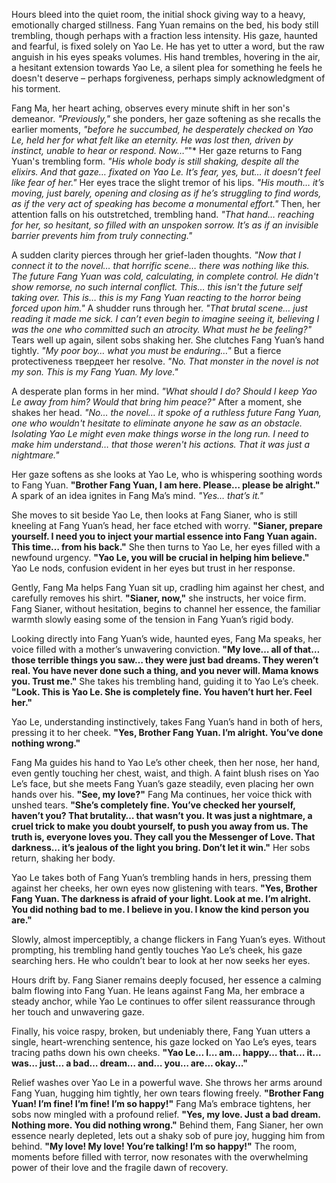 Hours bleed into the quiet room, the initial shock giving way to a heavy, emotionally charged stillness. Fang Yuan remains on the bed, his body still trembling, though perhaps with a fraction less intensity. His gaze, haunted and fearful, is fixed solely on Yao Le. He has yet to utter a word, but the raw anguish in his eyes speaks volumes. His hand trembles, hovering in the air, a hesitant extension towards Yao Le, a silent plea for something he feels he doesn't deserve – perhaps forgiveness, perhaps simply acknowledgment of his torment.

Fang Ma, her heart aching, observes every minute shift in her son's demeanor. _"Previously,"_ she ponders, her gaze softening as she recalls the earlier moments, _"before he succumbed, he desperately checked on Yao Le, held her for what felt like an eternity. He was lost then, driven by instinct, unable to hear or respond. Now…"_"* Her gaze returns to Fang Yuan's trembling form. _"His whole body is still shaking, despite all the elixirs. And that gaze… fixated on Yao Le. It’s fear, yes, but… it doesn’t feel like fear _of_ her."_ Her eyes trace the slight tremor of his lips. _"His mouth… it’s moving, just barely, opening and closing as if he’s struggling to find words, as if the very act of speaking has become a monumental effort."_ Then, her attention falls on his outstretched, trembling hand. _"That hand… reaching for her, so hesitant, so filled with an unspoken sorrow. It’s as if an invisible barrier prevents him from truly connecting."_

A sudden clarity pierces through her grief-laden thoughts. _"Now that I connect it to the novel… that horrific scene… there was nothing like this. The future Fang Yuan was cold, calculating, in complete control. He didn't show remorse, no such internal conflict. This… this isn't the future self taking over. This is… this is _my_ Fang Yuan reacting to the horror being forced upon him."_ A shudder runs through her. _"That brutal scene… just reading it made me sick. I can’t even begin to imagine seeing it, believing _I_ was the one who committed such an atrocity. What must he be feeling?"_ Tears well up again, silent sobs shaking her. She clutches Fang Yuan’s hand tightly. _"My poor boy… what you must be enduring…"_ But a fierce protectiveness твердеет her resolve. _"No. That monster in the novel is not my son. _This_ is my Fang Yuan. My love."_

A desperate plan forms in her mind. _"What should I do? Should I keep Yao Le away from him? Would that bring him peace?"_ After a moment, she shakes her head. _"No… the novel… it spoke of a ruthless future Fang Yuan, one who wouldn't hesitate to eliminate anyone he saw as an obstacle. Isolating Yao Le might even make things worse in the long run. I need to make him understand… that those weren't his actions. That it was just a nightmare."_

Her gaze softens as she looks at Yao Le, who is whispering soothing words to Fang Yuan. **"Brother Fang Yuan, I am here. Please… please be alright."** A spark of an idea ignites in Fang Ma’s mind. _"Yes… that’s it."_

She moves to sit beside Yao Le, then looks at Fang Sianer, who is still kneeling at Fang Yuan’s head, her face etched with worry. **"Sianer, prepare yourself. I need you to inject your martial essence into Fang Yuan again. This time… from his back."** She then turns to Yao Le, her eyes filled with a newfound urgency. **"Yao Le, you will be crucial in helping him believe."** Yao Le nods, confusion evident in her eyes but trust in her response.

Gently, Fang Ma helps Fang Yuan sit up, cradling him against her chest, and carefully removes his shirt. **"Sianer, now,"** she instructs, her voice firm. Fang Sianer, without hesitation, begins to channel her essence, the familiar warmth slowly easing some of the tension in Fang Yuan’s rigid body.

Looking directly into Fang Yuan’s wide, haunted eyes, Fang Ma speaks, her voice filled with a mother’s unwavering conviction. **"My love… all of that… those terrible things you saw… they were just bad dreams. They weren’t real. You have never done such a thing, and you never will. Mama knows you. Trust me."** She takes his trembling hand, guiding it to Yao Le’s cheek. **"Look. This is Yao Le. She is completely fine. You haven’t hurt her. Feel her."**

Yao Le, understanding instinctively, takes Fang Yuan’s hand in both of hers, pressing it to her cheek. **"Yes, Brother Fang Yuan. I’m alright. You’ve done nothing wrong."**

Fang Ma guides his hand to Yao Le’s other cheek, then her nose, her hand, even gently touching her chest, waist, and thigh. A faint blush rises on Yao Le’s face, but she meets Fang Yuan’s gaze steadily, even placing her own hands over his. **"See, my love?"** Fang Ma continues, her voice thick with unshed tears. **"She’s completely fine. You’ve checked her yourself, haven’t you? That brutality… that wasn’t you. It was just a nightmare, a cruel trick to make you doubt yourself, to push you away from us. The truth is, everyone loves you. They call you the Messenger of Love. That darkness… it’s jealous of the light you bring. Don’t let it win."** Her sobs return, shaking her body.

Yao Le takes both of Fang Yuan’s trembling hands in hers, pressing them against her cheeks, her own eyes now glistening with tears. **"Yes, Brother Fang Yuan. The darkness is afraid of your light. Look at me. I’m alright. You did nothing bad to me. I believe in you. I know the kind person you are."**

Slowly, almost imperceptibly, a change flickers in Fang Yuan’s eyes. Without prompting, his trembling hand gently touches Yao Le’s cheek, his gaze searching hers. He who couldn’t bear to look at her now seeks her eyes.

Hours drift by. Fang Sianer remains deeply focused, her essence a calming balm flowing into Fang Yuan. He leans against Fang Ma, her embrace a steady anchor, while Yao Le continues to offer silent reassurance through her touch and unwavering gaze.

Finally, his voice raspy, broken, but undeniably there, Fang Yuan utters a single, heart-wrenching sentence, his gaze locked on Yao Le’s eyes, tears tracing paths down his own cheeks. **"Yao Le… I… am… happy… that… it… was… just… a bad… dream… and… you… are… okay…"**

Relief washes over Yao Le in a powerful wave. She throws her arms around Fang Yuan, hugging him tightly, her own tears flowing freely. **"Brother Fang Yuan! I’m fine! I’m fine! I’m so happy!"** Fang Ma’s embrace tightens, her sobs now mingled with a profound relief. **"Yes, my love. Just a bad dream. Nothing more. You did nothing wrong."** Behind them, Fang Sianer, her own essence nearly depleted, lets out a shaky sob of pure joy, hugging him from behind. **"My love! My love! You’re talking! I’m so happy!"** The room, moments before filled with terror, now resonates with the overwhelming power of their love and the fragile dawn of recovery.
